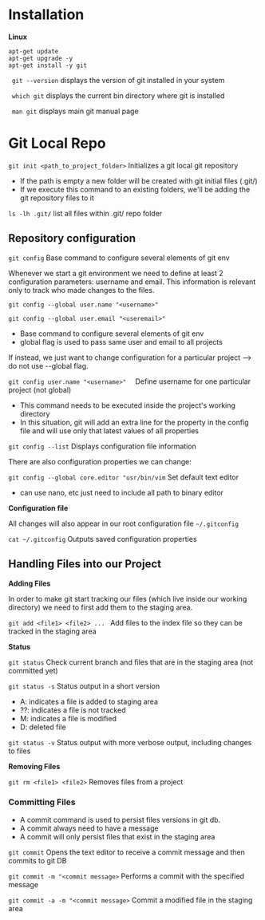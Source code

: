 # Installation

**Linux**

````
apt-get update
apt-get upgrade -y
apt-get install -y git
````

```` git --version```` displays the version of git installed in your system

```` which git```` displays the current bin directory where git is installed

```` man git```` displays main git manual page

# Git Local Repo

````git init <path_to_project_folder>```` Initializes a git local git repository 
* If the path is empty a new folder will be created with git initial files (.git/)
* If we execute this command to an existing folders, we'll be adding the git repository files to it

````ls -lh .git/```` list all files within .git/ repo folder

## Repository configuration

````git config```` Base command to configure several elements of git env

Whenever we start a git environment we need to define at least 2 configuration parameters: username and email.
This information is relevant only to track who made changes to the files. 

````git config --global user.name "<username>"  ```` 

````git config --global user.email "<useremail>"  ````
* Base command to configure several elements of git env
* global flag is used to pass same user and email to all projects

If instead, we just want to change configuration for a particular project --> do not use --global flag.

````git config user.name "<username>"  ```` Define username for one particular project (not global)
* This command needs to be executed inside the project's working directory
* In this situation, git will add an extra line for the property in the config file and will use only that latest values of all properties


````git config --list```` Displays configuration file information

There are also configuration properties we can change:

````git config --global core.editor "usr/bin/vim```` Set default text editor
* can use nano, etc just need to include all path to binary editor

**Configuration file**

All changes will also appear in our root configuration file ````~/.gitconfig````

````cat ~/.gitconfig```` Outputs saved configuration properties

## Handling Files into our Project 

**Adding Files** 

In order to make git start tracking our files (which live inside our working directory) we need to first add them to the staging area.

````git add <file1> <file2> ... ```` Add files to the index file so they can be tracked in the staging area

**Status**

````git status```` Check current branch and files that are in the staging area (not committed yet)

````git status -s```` Status output in a short version
* A: indicates a file is added to staging area
* ??: indicates a file is not tracked
* M: indicates a file is modified
* D: deleted file

````git status -v```` Status output with more verbose output, including changes to files

**Removing Files**

````git rm <file1> <file2>```` Removes files from a project

### Committing Files

* A commit command is used to persist files versions in git db.
* A commit always need to have a message
* A commit will only persist files that exist in the staging area

````git commit```` Opens the text editor to receive a commit message and then commits to git DB

````git commit -m "<commit message>```` Performs a commit with the specified message

````git commit -a -m "<commit message>```` Commit a modified file in the staging area













